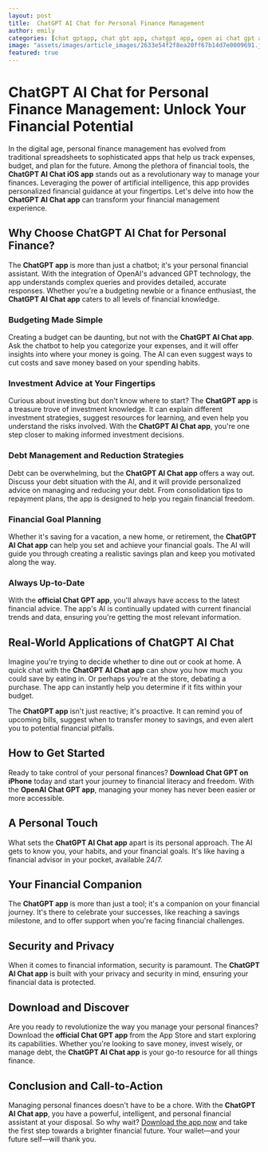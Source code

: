 ```yaml
---
layout: post
title:  ChatGPT AI Chat for Personal Finance Management
author: emily
categories: [chat gptapp, chat gbt app, chatgpt app, open ai chat gpt app, download chat gpt on iphone, openai chat gpt app, official chat gpt app]
image: "assets/images/article_images/2633e54f2f8ea20ff67b14d7e0009691.jpg"
featured: true
---
```


# ChatGPT AI Chat for Personal Finance Management: Unlock Your Financial Potential

In the digital age, personal finance management has evolved from traditional spreadsheets to sophisticated apps that help us track expenses, budget, and plan for the future. Among the plethora of financial tools, the **ChatGPT AI Chat iOS app** stands out as a revolutionary way to manage your finances. Leveraging the power of artificial intelligence, this app provides personalized financial guidance at your fingertips. Let's delve into how the **ChatGPT AI Chat app** can transform your financial management experience.

## Why Choose ChatGPT AI Chat for Personal Finance?

The **ChatGPT app** is more than just a chatbot; it's your personal financial assistant. With the integration of OpenAI's advanced GPT technology, the app understands complex queries and provides detailed, accurate responses. Whether you're a budgeting newbie or a finance enthusiast, the **ChatGPT AI Chat app** caters to all levels of financial knowledge.

### Budgeting Made Simple

Creating a budget can be daunting, but not with the **ChatGPT AI Chat app**. Ask the chatbot to help you categorize your expenses, and it will offer insights into where your money is going. The AI can even suggest ways to cut costs and save money based on your spending habits.

### Investment Advice at Your Fingertips

Curious about investing but don't know where to start? The **ChatGPT app** is a treasure trove of investment knowledge. It can explain different investment strategies, suggest resources for learning, and even help you understand the risks involved. With the **ChatGPT AI Chat app**, you're one step closer to making informed investment decisions.

### Debt Management and Reduction Strategies

Debt can be overwhelming, but the **ChatGPT AI Chat app** offers a way out. Discuss your debt situation with the AI, and it will provide personalized advice on managing and reducing your debt. From consolidation tips to repayment plans, the app is designed to help you regain financial freedom.

### Financial Goal Planning

Whether it's saving for a vacation, a new home, or retirement, the **ChatGPT AI Chat app** can help you set and achieve your financial goals. The AI will guide you through creating a realistic savings plan and keep you motivated along the way.

### Always Up-to-Date

With the **official Chat GPT app**, you'll always have access to the latest financial advice. The app's AI is continually updated with current financial trends and data, ensuring you're getting the most relevant information.

## Real-World Applications of ChatGPT AI Chat

Imagine you're trying to decide whether to dine out or cook at home. A quick chat with the **ChatGPT AI Chat app** can show you how much you could save by eating in. Or perhaps you're at the store, debating a purchase. The app can instantly help you determine if it fits within your budget.

The **ChatGPT app** isn't just reactive; it's proactive. It can remind you of upcoming bills, suggest when to transfer money to savings, and even alert you to potential financial pitfalls.

## How to Get Started

Ready to take control of your personal finances? **Download Chat GPT on iPhone** today and start your journey to financial literacy and freedom. With the **OpenAI Chat GPT app**, managing your money has never been easier or more accessible.

## A Personal Touch

What sets the **ChatGPT AI Chat app** apart is its personal approach. The AI gets to know you, your habits, and your financial goals. It's like having a financial advisor in your pocket, available 24/7.

## Your Financial Companion

The **ChatGPT app** is more than just a tool; it's a companion on your financial journey. It's there to celebrate your successes, like reaching a savings milestone, and to offer support when you're facing financial challenges.

## Security and Privacy

When it comes to financial information, security is paramount. The **ChatGPT AI Chat app** is built with your privacy and security in mind, ensuring your financial data is protected.

## Download and Discover

Are you ready to revolutionize the way you manage your personal finances? Download the **official Chat GPT app** from the App Store and start exploring its capabilities. Whether you're looking to save money, invest wisely, or manage debt, the **ChatGPT AI Chat app** is your go-to resource for all things finance.

## Conclusion and Call-to-Action

Managing personal finances doesn't have to be a chore. With the **ChatGPT AI Chat app**, you have a powerful, intelligent, and personal financial assistant at your disposal. So why wait? [Download the app now](https://apps.apple.com/us/app/ai-ask-chat-with-ai-bots/id6472484891) and take the first step towards a brighter financial future. Your wallet—and your future self—will thank you.